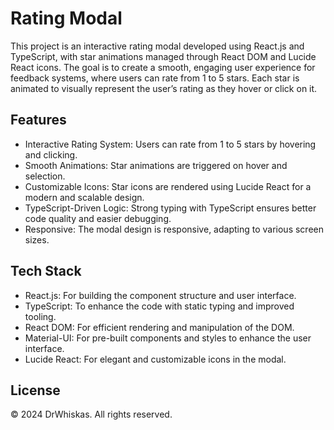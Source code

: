 # Rating Modal

This project is an interactive rating modal developed using React.js and TypeScript, with star animations managed through React DOM and Lucide React icons. The goal is to create a smooth, engaging user experience for feedback systems, where users can rate from 1 to 5 stars. Each star is animated to visually represent the user’s rating as they hover or click on it.

## Features

- Interactive Rating System: Users can rate from 1 to 5 stars by hovering and clicking.
- Smooth Animations: Star animations are triggered on hover and selection.
- Customizable Icons: Star icons are rendered using Lucide React for a modern and scalable design.
- TypeScript-Driven Logic: Strong typing with TypeScript ensures better code quality and easier debugging.
- Responsive: The modal design is responsive, adapting to various screen sizes.

## Tech Stack
- React.js: For building the component structure and user interface.
- TypeScript: To enhance the code with static typing and improved tooling.
- React DOM: For efficient rendering and manipulation of the DOM.
- Material-UI: For pre-built components and styles to enhance the user interface.
- Lucide React: For elegant and customizable icons in the modal.

## License

© 2024 DrWhiskas. All rights reserved.